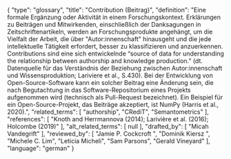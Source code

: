 {
    "type": "glossary",
    "title": "Contribution (Beitrag)",
    "definition": "Eine formale Ergänzung oder Aktivität in einem Forschungskontext. Erklärungen zu Beiträgen und Mitwirkenden, einschließlich der Danksagungen in Zeitschriftenartikeln, werden an Forschungsprodukte angehängt, um die Vielfalt der Arbeit, die über \"Autor:innenschaft\" hinausgeht und die jede intellektuelle Tätigkeit erfordert, besser zu klassifizieren und anzuerkennen. Contributions sind eine sich entwickelnde “source of data for understanding the relationship between authorship and knowledge production.” (dt. Datenquelle für das Verständnis der Beziehung zwischen Autor:innenschaft und Wissensproduktion; Lariviere et al., S.430). Bei der Entwicklung von Open-Source-Software kann ein solcher Beitrag eine Änderung sein, die nach Begutachtung in das Software-Repositorium eines Projekts aufgenommen wird (technisch als Pull-Request bezeichnet). Ein Beispiel für ein Open-Source-Projekt, das Beiträge akzeptiert, ist NumPy (Harris et al., 2020).",
    "related_terms": [
        "authorship",
        "CRediT",
        "Semantometrics"
    ],
    "references": [
        "Knoth and Herrmannova (2014); Larivière et al. (2016); Holcombe (2019)"
    ],
    "alt_related_terms": [
        null
    ],
    "drafted_by": [
        "Micah Vandegrift"
    ],
    "reviewed_by": [
        "Jamie P. Cockcroft ",
        "Dominik Kiersz ",
        "Michele C. Lim",
        "Leticia Micheli",
        "Sam Parsons",
        "Gerald Vineyard"
    ],
    "language": "german"
}
